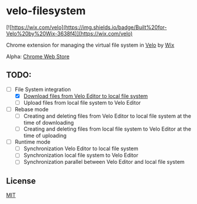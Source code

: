 # velo-filesystem

[![https://wix.com/velo](https://img.shields.io/badge/Built%20for-Velo%20by%20Wix-3638f4)](https://wix.com/velo)

Chrome extension for managing the virtual file system in [Velo](https://www.wix.com/velo) by [Wix](http://www.wix.com/)

Alpha: [Chrome Web Store](https://chrome.google.com/webstore/detail/velo-filesystem/gjmdfafehkeddjhielckakekclainbpn)

## TODO:

- [ ] File System integration
  - [x] [Download files from Velo Editor to local file system](https://shoonia.site/velo-filesystem-chrome-extension/)
  - [ ] Upload files from local file system to Velo Editor

- [ ] Rebase mode
  - [ ] Creating and deleting files from Velo Editor to local file system at the time of downloading
  - [ ] Creating and deleting files from local file system to Velo Editor at the time of uploading

- [ ] Runtime mode
  - [ ] Synchronization Velo Editor to local file system
  - [ ] Synchronization local file system to Velo Editor
  - [ ] Synchronization parallel between Velo Editor and local file system

## License

[MIT](./LICENSE)
